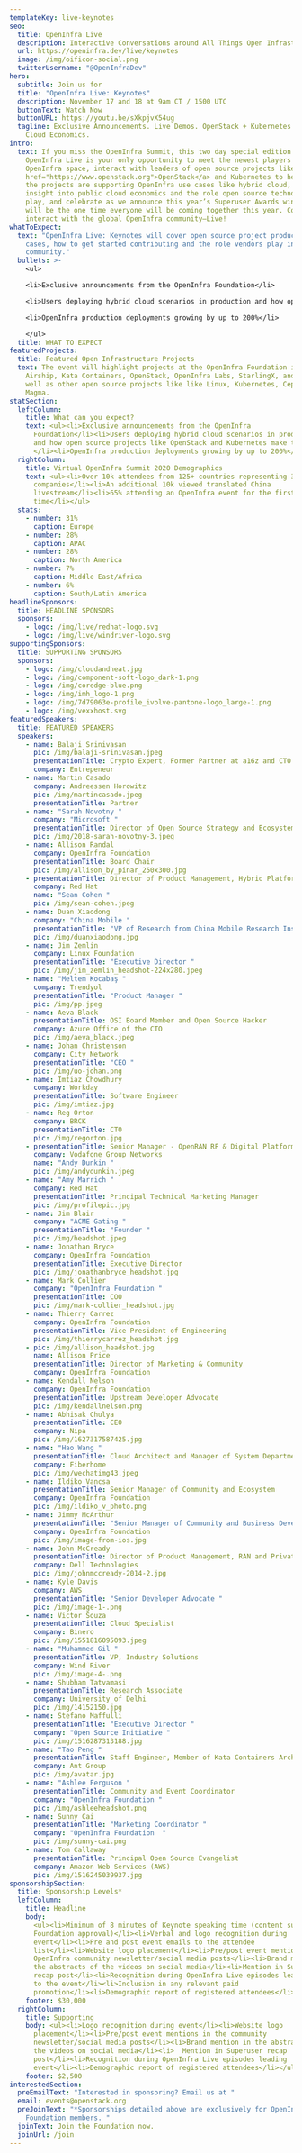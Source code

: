 ```yaml
---
templateKey: live-keynotes
seo:
  title: OpenInfra Live
  description: Interactive Conversations around All Things Open Infrastructure
  url: https://openinfra.dev/live/keynotes
  image: /img/oificon-social.png
  twitterUsername: "@OpenInfraDev"
hero:
  subtitle: Join us for
  title: "OpenInfra Live: Keynotes"
  description: November 17 and 18 at 9am CT / 1500 UTC
  buttonText: Watch Now
  buttonURL: https://youtu.be/sXkpjvX54ug
  tagline: Exclusive Announcements. Live Demos. OpenStack + Kubernetes. Hybrid
    Cloud Economics.
intro:
  text: If you miss the OpenInfra Summit, this two day special edition of
    OpenInfra Live is your only opportunity to meet the newest players to the
    OpenInfra space, interact with leaders of open source projects like <a
    href="https://www.openstack.org">OpenStack</a> and Kubernetes to hear how
    the projects are supporting OpenInfra use cases like hybrid cloud, gain
    insight into public cloud economics and the role open source technologies
    play, and celebrate as we announce this year’s Superuser Awards winner. This
    will be the one time everyone will be coming together this year. Come
    interact with the global OpenInfra community—Live!
whatToExpect:
  text: "OpenInfra Live: Keynotes will cover open source project production use
    cases, how to get started contributing and the role vendors play in the
    community."
  bullets: >-
    <ul>

    <li>Exclusive announcements from the OpenInfra Foundation</li>

    <li>Users deploying hybrid cloud scenarios in production and how open source projects like OpenStack and Kubernetes make them scale</li>

    <li>OpenInfra production deployments growing by up to 200%</li>

    </ul>
  title: WHAT TO EXPECT
featuredProjects:
  title: Featured Open Infrastructure Projects
  text: The event will highlight projects at the OpenInfra Foundation including
    Airship, Kata Containers, OpenStack, OpenInfra Labs, StarlingX, and Zuul as
    well as other open source projects like like Linux, Kubernetes, Ceph, and
    Magma.
statSection:
  leftColumn:
    title: What can you expect?
    text: <ul><li>Exclusive announcements from the OpenInfra
      Foundation</li><li>Users deploying hybrid cloud scenarios in production
      and how open source projects like OpenStack and Kubernetes make them scale
      </li><li>OpenInfra production deployments growing by up to 200%</li></ul>
  rightColumn:
    title: Virtual OpenInfra Summit 2020 Demographics
    text: <ul><li>Over 10k attendees from 125+ countries representing 3,200
      companies</li><li>An additional 10k viewed translated China
      livestream</li><li>65% attending an OpenInfra event for the first
      time</li></ul>
  stats:
    - number: 31%
      caption: Europe
    - number: 28%
      caption: APAC
    - number: 28%
      caption: North America
    - number: 7%
      caption: Middle East/Africa
    - number: 6%
      caption: South/Latin America
headlineSponsors:
  title: HEADLINE SPONSORS
  sponsors:
    - logo: /img/live/redhat-logo.svg
    - logo: /img/live/windriver-logo.svg
supportingSponsors:
  title: SUPPORTING SPONSORS
  sponsors:
    - logo: /img/cloudandheat.jpg
    - logo: /img/component-soft-logo_dark-1.png
    - logo: /img/coredge-blue.png
    - logo: /img/imh_logo-1.png
    - logo: /img/7d79063e-profile_ivolve-pantone-logo_large-1.png
    - logo: /img/vexxhost.svg
featuredSpeakers:
  title: FEATURED SPEAKERS
  speakers:
    - name: Balaji Srinivasan
      pic: /img/balaji-srinivasan.jpeg
      presentationTitle: Crypto Expert, Former Partner at a16z and CTO of Coinbase
      company: Entrepeneur
    - name: Martin Casado
      company: Andreessen Horowitz
      pic: /img/martincasado.jpeg
      presentationTitle: Partner
    - name: "Sarah Novotny "
      company: "Microsoft "
      presentationTitle: Director of Open Source Strategy and Ecosystem
      pic: /img/2018-sarah-novotny-3.jpeg
    - name: Allison Randal
      company: OpenInfra Foundation
      presentationTitle: Board Chair
      pic: /img/allison_by_pinar_250x300.jpg
    - presentationTitle: Director of Product Management, Hybrid Platforms
      company: Red Hat
      name: "Sean Cohen "
      pic: /img/sean-cohen.jpeg
    - name: Duan Xiaodong
      company: "China Mobile "
      presentationTitle: "VP of Research from China Mobile Research Institute "
      pic: /img/duanxiaodong.jpg
    - name: Jim Zemlin
      company: Linux Foundation
      presentationTitle: "Executive Director "
      pic: /img/jim_zemlin_headshot-224x280.jpeg
    - name: "Meltem Kocabaş "
      company: Trendyol
      presentationTitle: "Product Manager "
      pic: /img/pp.jpeg
    - name: Aeva Black
      presentationTitle: OSI Board Member and Open Source Hacker
      company: Azure Office of the CTO
      pic: /img/aeva_black.jpeg
    - name: Johan Christenson
      company: City Network
      presentationTitle: "CEO "
      pic: /img/uo-johan.png
    - name: Imtiaz Chowdhury
      company: Workday
      presentationTitle: Software Engineer
      pic: /img/imtiaz.jpg
    - name: Reg Orton
      company: BRCK
      presentationTitle: CTO
      pic: /img/regorton.jpg
    - presentationTitle: Senior Manager - OpenRAN RF & Digital Platform Development
      company: Vodafone Group Networks
      name: "Andy Dunkin "
      pic: /img/andydunkin.jpeg
    - name: "Amy Marrich "
      company: Red Hat
      presentationTitle: Principal Technical Marketing Manager
      pic: /img/profilepic.jpg
    - name: Jim Blair
      company: "ACME Gating "
      presentationTitle: "Founder "
      pic: /img/headshot.jpeg
    - name: Jonathan Bryce
      company: OpenInfra Foundation
      presentationTitle: Executive Director
      pic: /img/jonathanbryce_headshot.jpg
    - name: Mark Collier
      company: "OpenInfra Foundation "
      presentationTitle: COO
      pic: /img/mark-collier_headshot.jpg
    - name: Thierry Carrez
      company: OpenInfra Foundation
      presentationTitle: Vice President of Engineering
      pic: /img/thierrycarrez_headshot.jpg
    - pic: /img/allison_headshot.jpg
      name: Allison Price
      presentationTitle: Director of Marketing & Community
      company: OpenInfra Foundation
    - name: Kendall Nelson
      company: OpenInfra Foundation
      presentationTitle: Upstream Developer Advocate
      pic: /img/kendallnelson.png
    - name: Abhisak Chulya
      presentationTitle: CEO
      company: Nipa
      pic: /img/1627317587425.jpg
    - name: "Hao Wang "
      presentationTitle: Cloud Architect and Manager of System Department
      company: Fiberhome
      pic: /img/wechatimg43.jpeg
    - name: Ildiko Vancsa
      presentationTitle: Senior Manager of Community and Ecosystem
      company: OpenInfra Foundation
      pic: /img/ildiko_v_photo.png
    - name: Jimmy McArthur
      presentationTitle: "Senior Manager of Community and Business Development "
      company: OpenInfra Foundation
      pic: /img/image-from-ios.jpg
    - name: John McCready
      presentationTitle: Director of Product Management, RAN and Private Mobility Solutions
      company: Dell Technologies
      pic: /img/johnmccready-2014-2.jpg
    - name: Kyle Davis
      company: AWS
      presentationTitle: "Senior Developer Advocate "
      pic: /img/image-1-.png
    - name: Victor Souza
      presentationTitle: Cloud Specialist
      company: Binero
      pic: /img/1551816095093.jpeg
    - name: "Muhammed Gil "
      presentationTitle: VP, Industry Solutions
      company: Wind River
      pic: /img/image-4-.png
    - name: Shubham Tatvamasi
      presentationTitle: Research Associate
      company: University of Delhi
      pic: /img/14152150.jpg
    - name: Stefano Maffulli
      presentationTitle: "Executive Director "
      company: "Open Source Initiative "
      pic: /img/1516287313188.jpg
    - name: "Tao Peng "
      presentationTitle: Staff Engineer, Member of Kata Containers Architecture Committee
      company: Ant Group
      pic: /img/avatar.jpg
    - name: "Ashlee Ferguson "
      presentationTitle: Community and Event Coordinator
      company: "OpenInfra Foundation "
      pic: /img/ashleeheadshot.png
    - name: Sunny Cai
      presentationTitle: "Marketing Coordinator "
      company: "OpenInfra Foundation  "
      pic: /img/sunny-cai.png
    - name: Tom Callaway
      presentationTitle: Principal Open Source Evangelist
      company: Amazon Web Services (AWS)
      pic: /img/1516245039937.jpg
sponsorshipSection:
  title: Sponsorship Levels*
  leftColumn:
    title: Headline
    body:
      <ul><li>Minimum of 8 minutes of Keynote speaking time (content subject to
      Foundation approval)</li><li>Verbal and logo recognition during
      event</li><li>Pre and post event emails to the attendee
      list</li><li>Website logo placement</li><li>Pre/post event mentions in the
      OpenInfra community newsletter/social media posts</li><li>Brand mention in
      the abstracts of the videos on social media</li><li>Mention in Superuser
      recap post</li><li>Recognition during OpenInfra Live episodes leading up
      to the event</li><li>Inclusion in any relevant paid
      promotion</li><li>Demographic report of registered attendees</li></ul>
    footer: $30,000
  rightColumn:
    title: Supporting
    body: <ul><li>Logo recognition during event</li><li>Website logo
      placement</li><li>Pre/post event mentions in the community
      newsletter/social media posts</li><li>Brand mention in the abstracts of
      the videos on social media</li><li>  Mention in Superuser recap
      post</li><li>Recognition during OpenInfra Live episodes leading  up to the
      event</li><li>Demographic report of registered attendees</li></ul>
    footer: $2,500
interestedSection:
  preEmailText: "Interested in sponsoring? Email us at "
  email: events@openstack.org
  preJoinText: "*Sponsorships detailed above are exclusively for OpenInfra
    Foundation members. "
  joinText: Join the Foundation now.
  joinUrl: /join
---
```

